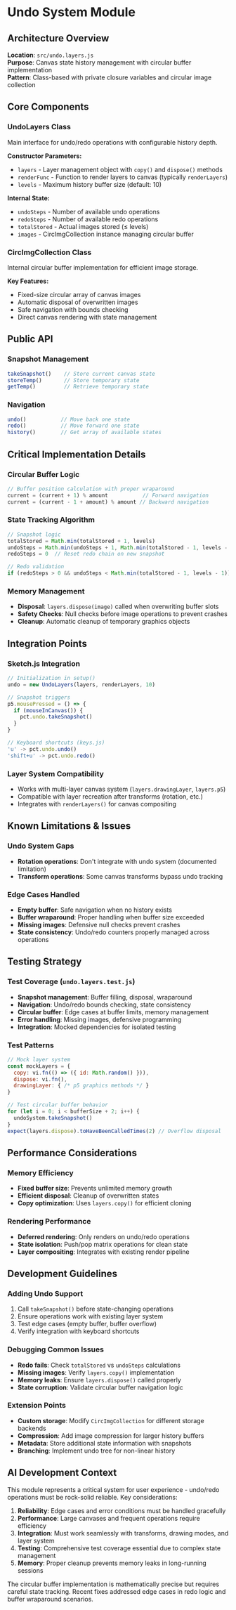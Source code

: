 # Undo System Module

## Architecture Overview

**Location**: `src/undo.layers.js`  
**Purpose**: Canvas state history management with circular buffer implementation  
**Pattern**: Class-based with private closure variables and circular image collection

## Core Components

### UndoLayers Class
Main interface for undo/redo operations with configurable history depth.

**Constructor Parameters:**
- `layers` - Layer management object with `copy()` and `dispose()` methods
- `renderFunc` - Function to render layers to canvas (typically `renderLayers`)
- `levels` - Maximum history buffer size (default: 10)

**Internal State:**
- `undoSteps` - Number of available undo operations
- `redoSteps` - Number of available redo operations  
- `totalStored` - Actual images stored (≤ levels)
- `images` - CircImgCollection instance managing circular buffer

### CircImgCollection Class
Internal circular buffer implementation for efficient image storage.

**Key Features:**
- Fixed-size circular array of canvas images
- Automatic disposal of overwritten images
- Safe navigation with bounds checking
- Direct canvas rendering with state management

## Public API

### Snapshot Management
```javascript
takeSnapshot()    // Store current canvas state
storeTemp()       // Store temporary state  
getTemp()         // Retrieve temporary state
```

### Navigation
```javascript
undo()           // Move back one state
redo()           // Move forward one state  
history()        // Get array of available states
```

## Critical Implementation Details

### Circular Buffer Logic
```javascript
// Buffer position calculation with proper wraparound
current = (current + 1) % amount           // Forward navigation
current = (current - 1 + amount) % amount // Backward navigation
```

### State Tracking Algorithm
```javascript
// Snapshot logic
totalStored = Math.min(totalStored + 1, levels)
undoSteps = Math.min(undoSteps + 1, Math.min(totalStored - 1, levels - 1))
redoSteps = 0  // Reset redo chain on new snapshot

// Redo validation
if (redoSteps > 0 && undoSteps < Math.min(totalStored - 1, levels - 1))
```

### Memory Management
- **Disposal**: `layers.dispose(image)` called when overwriting buffer slots
- **Safety Checks**: Null checks before image operations to prevent crashes
- **Cleanup**: Automatic cleanup of temporary graphics objects

## Integration Points

### Sketch.js Integration
```javascript
// Initialization in setup()
undo = new UndoLayers(layers, renderLayers, 10)

// Snapshot triggers
p5.mousePressed = () => {
  if (mouseInCanvas()) {
    pct.undo.takeSnapshot()
  }
}

// Keyboard shortcuts (keys.js)
'u' -> pct.undo.undo()
'shift+u' -> pct.undo.redo()
```

### Layer System Compatibility
- Works with multi-layer canvas system (`layers.drawingLayer`, `layers.p5`)
- Compatible with layer recreation after transforms (rotation, etc.)
- Integrates with `renderLayers()` for canvas compositing

## Known Limitations & Issues

### Undo System Gaps
- **Rotation operations**: Don't integrate with undo system (documented limitation)
- **Transform operations**: Some canvas transforms bypass undo tracking

### Edge Cases Handled
- **Empty buffer**: Safe navigation when no history exists
- **Buffer wraparound**: Proper handling when buffer size exceeded
- **Missing images**: Defensive null checks prevent crashes
- **State consistency**: Undo/redo counters properly managed across operations

## Testing Strategy

### Test Coverage (`undo.layers.test.js`)
- **Snapshot management**: Buffer filling, disposal, wraparound
- **Navigation**: Undo/redo bounds checking, state consistency
- **Circular buffer**: Edge cases at buffer limits, memory management
- **Error handling**: Missing images, defensive programming
- **Integration**: Mocked dependencies for isolated testing

### Test Patterns
```javascript
// Mock layer system
const mockLayers = {
  copy: vi.fn(() => ({ id: Math.random() })),
  dispose: vi.fn(),
  drawingLayer: { /* p5 graphics methods */ }
}

// Test circular buffer behavior
for (let i = 0; i < bufferSize + 2; i++) {
  undoSystem.takeSnapshot()
}
expect(layers.dispose).toHaveBeenCalledTimes(2) // Overflow disposal
```

## Performance Considerations

### Memory Efficiency
- **Fixed buffer size**: Prevents unlimited memory growth
- **Efficient disposal**: Cleanup of overwritten states
- **Copy optimization**: Uses `layers.copy()` for efficient cloning

### Rendering Performance
- **Deferred rendering**: Only renders on undo/redo operations
- **State isolation**: Push/pop matrix operations for clean state
- **Layer compositing**: Integrates with existing render pipeline

## Development Guidelines

### Adding Undo Support
1. Call `takeSnapshot()` before state-changing operations
2. Ensure operations work with existing layer system
3. Test edge cases (empty buffer, buffer overflow)
4. Verify integration with keyboard shortcuts

### Debugging Common Issues
- **Redo fails**: Check `totalStored` vs `undoSteps` calculations
- **Missing images**: Verify `layers.copy()` implementation
- **Memory leaks**: Ensure `layers.dispose()` called properly
- **State corruption**: Validate circular buffer navigation logic

### Extension Points
- **Custom storage**: Modify `CircImgCollection` for different storage backends
- **Compression**: Add image compression for larger history buffers
- **Metadata**: Store additional state information with snapshots
- **Branching**: Implement undo tree for non-linear history

## AI Development Context

This module represents a critical system for user experience - undo/redo operations must be rock-solid reliable. Key considerations:

1. **Reliability**: Edge cases and error conditions must be handled gracefully
2. **Performance**: Large canvases and frequent operations require efficiency
3. **Integration**: Must work seamlessly with transforms, drawing modes, and layer system
4. **Testing**: Comprehensive test coverage essential due to complex state management
5. **Memory**: Proper cleanup prevents memory leaks in long-running sessions

The circular buffer implementation is mathematically precise but requires careful state tracking. Recent fixes addressed edge cases in redo logic and buffer wraparound scenarios.
